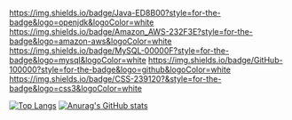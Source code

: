
https://img.shields.io/badge/Java-ED8B00?style=for-the-badge&logo=openjdk&logoColor=white
https://img.shields.io/badge/Amazon_AWS-232F3E?style=for-the-badge&logo=amazon-aws&logoColor=white
https://img.shields.io/badge/MySQL-00000F?style=for-the-badge&logo=mysql&logoColor=white
https://img.shields.io/badge/GitHub-100000?style=for-the-badge&logo=github&logoColor=white
https://img.shields.io/badge/CSS-239120?&style=for-the-badge&logo=css3&logoColor=white







[![Top Langs](https://github-readme-stats.vercel.app/api/top-langs/?username=Mindum)](https://github.com/anuraghazra/github-readme-stats)
[![Anurag's GitHub stats](https://github-readme-stats.vercel.app/api?username=Mindum)](https://github.com/anuraghazra/github-readme-stats)
<!--
**Mindum/Mindum** is a ✨ _special_ ✨ repository because its `README.md` (this file) appears on your GitHub profile.

Here are some ideas to get you started:

- 🔭 I’m currently working on ...
- 🌱 I’m currently learning ...
- 👯 I’m looking to collaborate on ...
- 🤔 I’m looking for help with ...
- 💬 Ask me about ...
- 📫 How to reach me: ...
- 😄 Pronouns: ...
- ⚡ Fun fact: ...
-->
